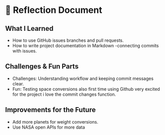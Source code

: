 # 🌌 Reflection Document

## What I Learned
- How to use GitHub issues  branches  and pull requests.
- How to write project documentation in Markdown
-connecting commits with issues.
## Challenges & Fun Parts
- Challenges: Understanding  workflow and keeping commit messages clear.
- Fun: Testing space conversions also first time using Github very excited for the project i love the commit changes function.

## Improvements for the Future
- Add more planets for weight conversions.
- Use NASA open APIs for more data
